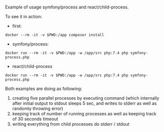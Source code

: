 Example of usage symfony/process and react/child-process.

To see it in action:
- first:
```
docker --rm -it -v $PWD:/app composer install
```
- symfony/process:
```
docker run --rm -it -v $PWD:/app -w /app/src php:7.4 php symfony-process.php
```
- react/child-process
```
docker run --rm -it -v $PWD:/app -w /app/src php:7.4 php symfony-process.php
```
Both examples are doing as following:

1) creating five parallel processes by executing command (which internally after initial output to stdout sleeps 5 sec, and writes to stderr as well as randomly throwing error)
2) keeping track of number of running processes as well as keeping track of 30 seconds timeout
3) writing everything from child processes do stderr / stdout


